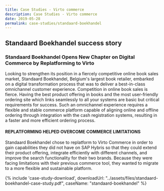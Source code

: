 ```yaml
---
title: Case Studies - Virto commerce
description: Case Studies - Virto commerce
date: 2019-05-28
permalink: case-studies/standaard-boekhandel
---
```

<div class="case-studies" ng-controller="caseStudyController">
    <div class="header bg-standaard-boekhandel">
        <div class="bg-container">
            <div class="inner">
                <h2>Standaard Boekhandel success story</h2>
            </div>
        </div>
    </div>
    <div class="body responsive">
        <div class="col-w">
            <div class="col __col-70" style="margin-bottom:15px">
                <h3>
                    Standaard Boekhandel Opens New Chapter on Digital Commerce by Replatforming to Virto
                </h3>
                <p>
                    Looking to strengthen its position in a fiercely competitive online book sales market, Standaard Boekhandel, Belgium's largest book retailer, embarked on a digital
                    transformation process that was to deliver a best-in-class omnichannel customer experience. Competition in online book sales is fierce. Having the best product
                    offering in books and the most user-friendly ordering site which links seamlessly to all your systems are basic but critical requirements for success.
                    Such an omnichannel experience requires a flexible and stable commerce platform capable of aligning online and offline ordering through integration with the cash
                    registration systems, resulting in a faster and more efficient ordering process.
                </p>
                <h4>REPLATFORMING HELPED OVERCOME COMMERCE LIMITATIONS</h4>
                <p>
                    Standaard Boekhandel chose to replatform to Virto Commerce in order to gain capabilities they did not have on SAP Hybris so that they could extend their product
                    offering, integrate efficiently with different channels, and improve the search functionality for their two brands. Because they were facing limitations with their
                    previous commerce tool, they wanted to migrate to a more flexible and sustainable platform.</p>
            </div>
            <div class="col __col-30">
                {% include 'case-study-download', downloadUrl: "../assets/files/standaard-boekhandel-case-study.pdf", caseName: "standaard-boekhandel" %}
            </div>
        </div>
    </div>
</div>